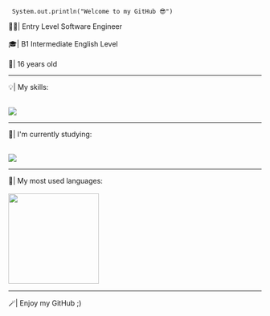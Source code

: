<code> System.out.println("Welcome to my GitHub 😎") </code>

🧑‍💻| Entry Level Software Engineer
<br></br>
🎓| B1 Intermediate English Level
<br></br>
🪪| 16 years old
<hr></hr>
💡| My skills:
<br></br>
<p gap= 10px>
<a href="[https://skillicons.dev](https://skillicons.dev/)">
<img src="https://skillicons.dev/icons?i=java,cs,html,css,js,git,postman,sqlite" />
</a>
</p>
<hr></hr>
📖| I'm currently studying:
<br></br>
<p gap= 10px>
<a href="[https://skillicons.dev](https://skillicons.dev/)">
<img src="https://skillicons.dev/icons?i=spring,dotnet,maven,postgres" />
</a>
</p>
<hr></hr>
<div></div>
🔎| My most used languages:
<br></br>
<a href="[https://github.com/seu-usuário-aqui](https://github.com/seu-usu%C3%A1rio-aqui)">
<img loading="lazy" height="180em" src="https://github-readme-stats.vercel.app/api/top-langs/?username=Nandodeveloper&layout=compact&langs_count=7&theme=codeSTACKr"/>
</a>
</div>
<div></div>
<hr></hr>
<div></div>
🪄| Enjoy my GitHub ;)
